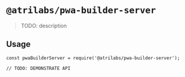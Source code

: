 # `@atrilabs/pwa-builder-server`

> TODO: description

## Usage

```
const pwaBuilderServer = require('@atrilabs/pwa-builder-server');

// TODO: DEMONSTRATE API
```
